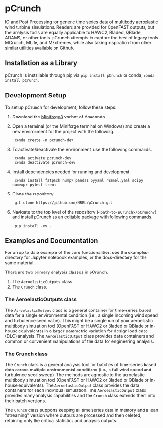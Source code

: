 # pCrunch

IO and Post Processing for generic time series data of multibody aeroelastic wind turbine simulations.  Readers are provided for OpenFAST outputs, but the analysis tools are equally applicable to HAWC2, Bladed, QBlade, ADAMS, or other tools.  pCrunch attempts to capture the best of legacy tools MCrunch, MLife, and MExtremes, while also taking inspiration from other similar utilities available on Github.

## Installation as a Library

pCrunch is installable through pip via `pip install pCrunch` or conda, `conda install pCrunch`.

## Development Setup

To set up pCrunch for development, follow these steps:

1. Download the [Miniforge3](https://github.com/conda-forge/miniforge?tab=readme-ov-file#miniforge3) variant of Anaconda
2. Open a terminal (or the Miniforge terminal on Windows) and create a new environment for the project with the following.

        conda create -n pcrunch-dev

3. To activate/deactivate the environment, use the following commands.

        conda activate pcrunch-dev
        conda deactivate pcrunch-dev

4. Install dependencies needed for running and development

        conda install fatpack numpy pandas pyyaml ruamel.yaml scipy numexpr pytest treon

4. Clone the repository:

        git clone https://github.com/NREL/pCrunch.git

5. Navigate to the top level of the repository (`<path-to-pCrunch>/pCrunch/`) and install pCrunch as an editable package
   with following commands.

        pip install -ev .

## Examples and Documentation

For an up to date example of the core functionalities, see the examples-directory for Jupyter notebook examples, or the docs-directory for the same material.

There are two primary analysis classes in pCrunch:

1. The `AeroelasticOutputs` class
2. The `Crunch` class.

### The AeroelasticOutputs class

The `AeroelasticOutput` class is a general container for time-series based data for a single environmental condition (i.e., a single incoming wind spead and turbulence seed value).  This might be a single run of your aeroelastic multibody simulation tool (OpenFAST or HAWC2 or Bladed or QBlade or in-house equivalents) in a larger parametric variation for design load case (DLC) analysis.  The `AeroelasticOutput` class provides data containers and common or convenient manipulations of the data for engineering analysis.

### The Crunch class

The `Crunch` class is a general analysis tool for batches of time-series based data across multiple environmental conditions (i.e., a full wind speed and turbulence seed sweep). The methods are agnostic to the aeroelastic multibody simulation tool (OpenFAST or HAWC2 or Bladed or QBlade or in-house equivalents). The `AeroelasticOutput` class provides the data containers for each individual simulation.  The `AeroelasticOutput` class provides many analysis capabilities and the `Crunch` class extends them into their batch versions.

The `Crunch` class supports keeping all time series data in memory and a lean "streaming" version where outputs are processed and then deleted, retaining only the critical statistics and analysis outputs.


